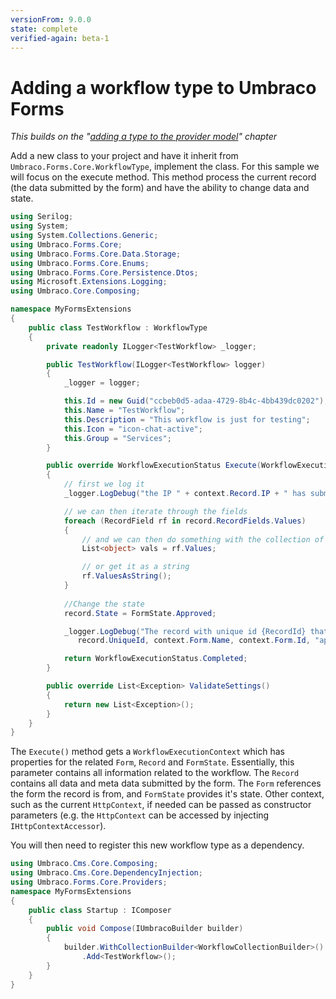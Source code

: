 ```yaml
---
versionFrom: 9.0.0
state: complete
verified-again: beta-1
---
```


# Adding a workflow type to Umbraco Forms
*This builds on the "[adding a type to the provider model](Adding-a-Type.md)" chapter*

Add a new class to your project and have it inherit from `Umbraco.Forms.Core.WorkflowType`, implement the class. For this sample we will focus on the execute method. This method process the current record (the data submitted by the form) and have the ability to change data and state.

```csharp
using Serilog;
using System;
using System.Collections.Generic;
using Umbraco.Forms.Core;
using Umbraco.Forms.Core.Data.Storage;
using Umbraco.Forms.Core.Enums;
using Umbraco.Forms.Core.Persistence.Dtos;
using Microsoft.Extensions.Logging;
using Umbraco.Core.Composing;

namespace MyFormsExtensions
{
    public class TestWorkflow : WorkflowType
    {   
        private readonly ILogger<TestWorkflow> _logger;

        public TestWorkflow(ILogger<TestWorkflow> logger)
        {
            _logger = logger;

            this.Id = new Guid("ccbeb0d5-adaa-4729-8b4c-4bb439dc0202");
            this.Name = "TestWorkflow";
            this.Description = "This workflow is just for testing";
            this.Icon = "icon-chat-active";
            this.Group = "Services";                      
        }

        public override WorkflowExecutionStatus Execute(WorkflowExecutionContext context)
        {
            // first we log it
            _logger.LogDebug("the IP " + context.Record.IP + " has submitted a record");            

            // we can then iterate through the fields
            foreach (RecordField rf in record.RecordFields.Values)
            {
                // and we can then do something with the collection of values on each field
                List<object> vals = rf.Values;

                // or get it as a string
                rf.ValuesAsString();
            }
                      
            //Change the state
            record.State = FormState.Approved;

            _logger.LogDebug("The record with unique id {RecordId} that was submitted via the Form {FormName} with id {FormId} has been changed to {RecordState} state",
               record.UniqueId, context.Form.Name, context.Form.Id, "approved");

            return WorkflowExecutionStatus.Completed;
        }

        public override List<Exception> ValidateSettings()
        {
            return new List<Exception>();
        }       
    }
}
```

The `Execute()` method gets a `WorkflowExecutionContext` which has properties for the related `Form`, `Record` and `FormState`.  Essentially, this parameter contains all information related to the workflow.  The `Record` contains all data and meta data submitted by the form. The `Form` references the form the record is from, and `FormState` provides it's state.  Other context, such as the current `HttpContext`, if needed can be passed as constructor parameters (e.g. the `HttpContext` can be accessed by injecting `IHttpContextAccessor`).

You will then need to register this new workflow type as a dependency.

```csharp
using Umbraco.Cms.Core.Composing;
using Umbraco.Cms.Core.DependencyInjection;
using Umbraco.Forms.Core.Providers;
namespace MyFormsExtensions
{
    public class Startup : IComposer
    {
        public void Compose(IUmbracoBuilder builder)
        {
            builder.WithCollectionBuilder<WorkflowCollectionBuilder>()
                .Add<TestWorkflow>();
        }
    }
}
```
